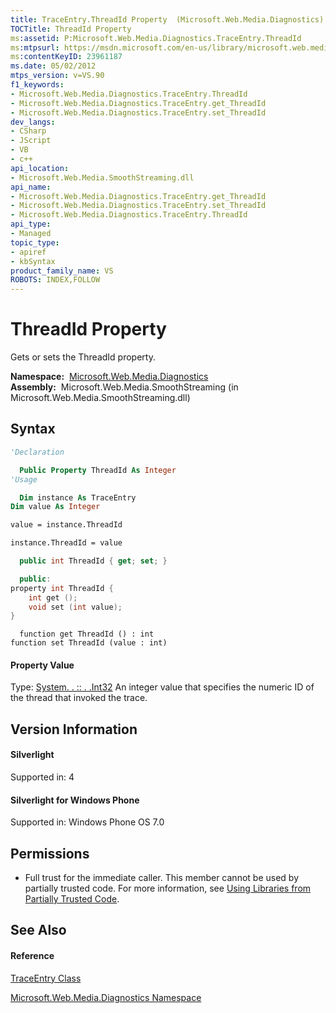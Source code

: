 ```yaml
---
title: TraceEntry.ThreadId Property  (Microsoft.Web.Media.Diagnostics)
TOCTitle: ThreadId Property
ms:assetid: P:Microsoft.Web.Media.Diagnostics.TraceEntry.ThreadId
ms:mtpsurl: https://msdn.microsoft.com/en-us/library/microsoft.web.media.diagnostics.traceentry.threadid(v=VS.90)
ms:contentKeyID: 23961187
ms.date: 05/02/2012
mtps_version: v=VS.90
f1_keywords:
- Microsoft.Web.Media.Diagnostics.TraceEntry.ThreadId
- Microsoft.Web.Media.Diagnostics.TraceEntry.get_ThreadId
- Microsoft.Web.Media.Diagnostics.TraceEntry.set_ThreadId
dev_langs:
- CSharp
- JScript
- VB
- c++
api_location:
- Microsoft.Web.Media.SmoothStreaming.dll
api_name:
- Microsoft.Web.Media.Diagnostics.TraceEntry.get_ThreadId
- Microsoft.Web.Media.Diagnostics.TraceEntry.set_ThreadId
- Microsoft.Web.Media.Diagnostics.TraceEntry.ThreadId
api_type:
- Managed
topic_type:
- apiref
- kbSyntax
product_family_name: VS
ROBOTS: INDEX,FOLLOW
---
```


# ThreadId Property

Gets or sets the ThreadId property.

**Namespace:**  [Microsoft.Web.Media.Diagnostics](microsoft-web-media-diagnostics-namespace_1.md)  
**Assembly:**  Microsoft.Web.Media.SmoothStreaming (in Microsoft.Web.Media.SmoothStreaming.dll)

## Syntax

``` vb
'Declaration

  Public Property ThreadId As Integer
'Usage

  Dim instance As TraceEntry
Dim value As Integer

value = instance.ThreadId

instance.ThreadId = value
```

``` csharp
  public int ThreadId { get; set; }
```

``` c++
  public:
property int ThreadId {
    int get ();
    void set (int value);
}
```

``` jscript
  function get ThreadId () : int
function set ThreadId (value : int)
```

#### Property Value

Type: [System. . :: . .Int32](https://msdn.microsoft.com/en-us/library/td2s409d\(v=vs.90\))  
An integer value that specifies the numeric ID of the thread that invoked the trace.  

## Version Information

#### Silverlight

Supported in: 4  

#### Silverlight for Windows Phone

Supported in: Windows Phone OS 7.0  

## Permissions

  - Full trust for the immediate caller. This member cannot be used by partially trusted code. For more information, see [Using Libraries from Partially Trusted Code](https://msdn.microsoft.com/en-us/library/8skskf63\(v=vs.90\)).

## See Also

#### Reference

[TraceEntry Class](traceentry-class-microsoft-web-media-diagnostics_1.md)

[Microsoft.Web.Media.Diagnostics Namespace](microsoft-web-media-diagnostics-namespace_1.md)

